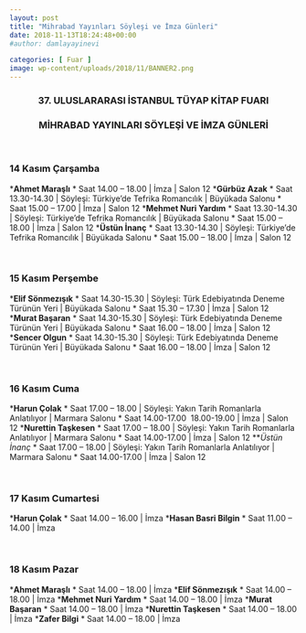 ```yaml
---
layout: post
title: "Mihrabad Yayınları Söyleşi ve İmza Günleri"
date: 2018-11-13T18:24:48+00:00
#author: damlayayinevi

categories: [ Fuar ]
image: wp-content/uploads/2018/11/BANNER2.png
---
```

<h3 style="text-align: center;">
  37. ULUSLARARASI İSTANBUL TÜYAP KİTAP FUARI
</h3>

<h3 style="text-align: center;">
  MİHRABAD YAYINLARI SÖYLEŞİ VE İMZA GÜNLERİ
</h3>

&nbsp;

### 14 Kasım Çarşamba

  ***Ahmet Maraşlı**
     * Saat 14.00 – 18.00 | İmza | Salon 12
  ***Gürbüz Azak**
     * Saat 13.30-14.30 | Söyleşi: Türkiye&#8217;de Tefrika Romancılık | Büyükada Salonu
     * Saat 15.00 &#8211; 17.00 | İmza | Salon 12
  ***Mehmet Nuri Yardım**
     * Saat 13.30-14.30 | Söyleşi: Türkiye&#8217;de Tefrika Romancılık | Büyükada Salonu
     * Saat 15.00 &#8211; 18.00 | İmza | Salon 12
  ***Üstün İnanç**
      * Saat 13.30-14.30 | Söyleşi: Türkiye&#8217;de Tefrika Romancılık | Büyükada Salonu
      * Saat 15.00 &#8211; 18.00 | İmza | Salon 12

&nbsp;

### 15 Kasım Perşembe

  ***Elif Sönmezışık**
     * Saat 14.30-15.30 | Söyleşi: Türk Edebiyatında Deneme Türünün Yeri | Büyükada Salonu
     * Saat 15.30 &#8211; 17.30 | İmza | Salon 12
  ***Murat Başaran**
     * Saat 14.30-15.30 | Söyleşi: Türk Edebiyatında Deneme Türünün Yeri | Büyükada Salonu
     * Saat 16.00 &#8211; 18.00 | İmza | Salon 12
  ***Sencer Olgun**
     * Saat 14.30-15.30 | Söyleşi: Türk Edebiyatında Deneme Türünün Yeri | Büyükada Salonu
     * Saat 16.00 &#8211; 18.00 | İmza | Salon 12

&nbsp;

### 16 Kasım Cuma

  ***Harun Çolak**
     * Saat 17.00 &#8211; 18.00 | Söyleşi: Yakın Tarih Romanlarla Anlatılıyor | Marmara Salonu
     * Saat 14.00-17.00  18.00-19.00 | İmza | Salon 12
  ***Nurettin Taşkesen**
     * Saat 17.00 &#8211; 18.00 | Söyleşi: Yakın Tarih Romanlarla Anlatılıyor | Marmara Salonu
     * Saat 14.00-17.00 | İmza | Salon 12
  ***Üstün İnanç*
      * Saat 17.00 &#8211; 18.00 | Söyleşi: Yakın Tarih Romanlarla Anlatılıyor | Marmara Salonu
      * Saat 14.00-17.00 | İmza | Salon 12

&nbsp;

### 17 Kasım Cumartesi

  ***Harun Çolak**
     * Saat 14.00 &#8211; 16.00 | İmza
  ***Hasan Basri Bilgin**
     * Saat 11.00 &#8211; 14.00 | İmza

&nbsp;

### 18 Kasım Pazar

  ***Ahmet Maraşlı**
     * Saat 14.00 &#8211; 18.00 | İmza
  ***Elif Sönmezışık**
     * Saat 14.00 &#8211; 18.00 | İmza
  ***Mehmet Nuri Yardım**
     * Saat 14.00 &#8211; 18.00 | İmza
  ***Murat Başaran**
     * Saat 14.00 &#8211; 18.00 | İmza
  ***Nurettin Taşkesen**
     * Saat 14.00 &#8211; 18.00 | İmza
  ***Zafer Bilgi**
     * Saat 14.00 &#8211; 18.00 | İmza
